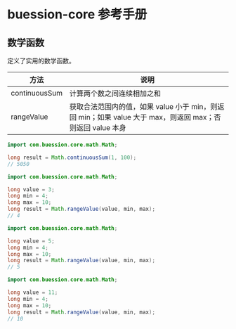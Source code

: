 # buession-core 参考手册


## 数学函数


定义了实用的数学函数。



|  方法   | 说明  |
|  ----  | ----  |
| continuousSum  | 计算两个数之间连续相加之和 |
| rangeValue  | 获取合法范围内的值，如果 value 小于 min，则返回 min；如果 value 大于 max，则返回 max；否则返回 value 本身 |

```java
import com.buession.core.math.Math;

long result = Math.continuousSum(1, 100);
// 5050
```

```java
import com.buession.core.math.Math;

long value = 3;
long min = 4;
long max = 10;
long result = Math.rangeValue(value, min, max);
// 4
```

```java
import com.buession.core.math.Math;

long value = 5;
long min = 4;
long max = 10;
long result = Math.rangeValue(value, min, max);
// 5
```

```java
import com.buession.core.math.Math;

long value = 11;
long min = 4;
long max = 10;
long result = Math.rangeValue(value, min, max);
// 10
```